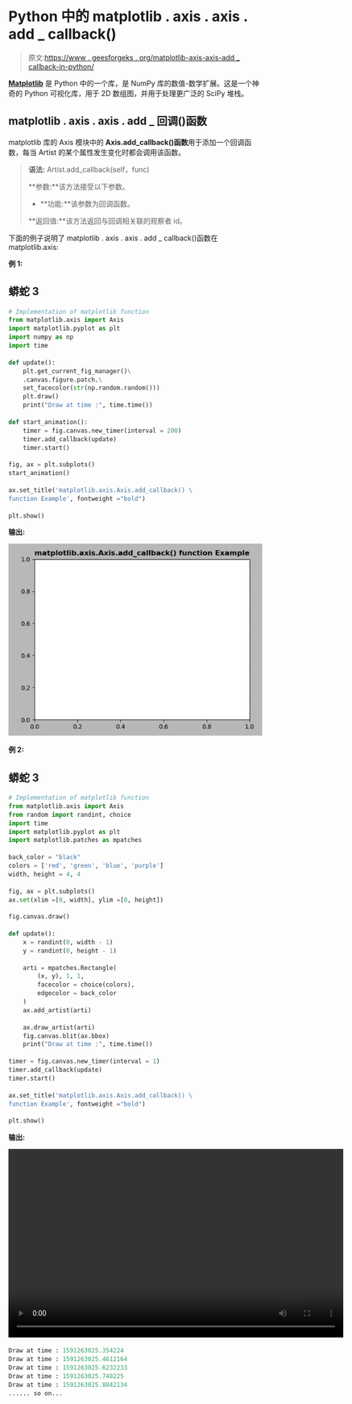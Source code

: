 # Python 中的 matplotlib . axis . axis . add _ callback()

> 原文:[https://www . geesforgeks . org/matplotlib-axis-axis-add _ callback-in-python/](https://www.geeksforgeeks.org/matplotlib-axis-axis-add_callback-in-python/)

[**Matplotlib**](https://www.geeksforgeeks.org/python-introduction-matplotlib/) 是 Python 中的一个库，是 NumPy 库的数值-数学扩展。这是一个神奇的 Python 可视化库，用于 2D 数组图，并用于处理更广泛的 SciPy 堆栈。

## matplotlib . axis . axis . add _ 回调()函数

matplotlib 库的 Axis 模块中的 **Axis.add_callback()函数**用于添加一个回调函数，每当 Artist 的某个属性发生变化时都会调用该函数。

> **语法:** Artist.add_callback(self，func)
> 
> **参数:**该方法接受以下参数。
> 
> *   **功能:**该参数为回调函数。
> 
> **返回值:**该方法返回与回调相关联的观察者 id。

下面的例子说明了 matplotlib . axis . axis . add _ callback()函数在 matplotlib.axis:

**例 1:**

## 蟒蛇 3

```py
# Implementation of matplotlib function
from matplotlib.axis import Axis
import matplotlib.pyplot as plt 
import numpy as np 
import time 

def update():
    plt.get_current_fig_manager()\
    .canvas.figure.patch.\
    set_facecolor(str(np.random.random())) 
    plt.draw() 
    print("Draw at time :", time.time())

def start_animation():
    timer = fig.canvas.new_timer(interval = 200) 
    timer.add_callback(update) 
    timer.start() 

fig, ax = plt.subplots() 
start_animation() 

ax.set_title('matplotlib.axis.Axis.add_callback() \
function Example', fontweight ="bold")  

plt.show() 
```

**输出:**

![](img/ac72c98c2f6505a185da9c56adcb181f.png)

**例 2:**

## 蟒蛇 3

```py
# Implementation of matplotlib function
from matplotlib.axis import Axis
from random import randint, choice  
import time  
import matplotlib.pyplot as plt  
import matplotlib.patches as mpatches  

back_color = "black"
colors = ['red', 'green', 'blue', 'purple']  
width, height = 4, 4

fig, ax = plt.subplots()  
ax.set(xlim =[0, width], ylim =[0, height])  

fig.canvas.draw()  

def update():  
    x = randint(0, width - 1)  
    y = randint(0, height - 1)  

    arti = mpatches.Rectangle(  
        (x, y), 1, 1,  
        facecolor = choice(colors),  
        edgecolor = back_color  
    )  
    ax.add_artist(arti) 

    ax.draw_artist(arti)  
    fig.canvas.blit(ax.bbox)  
    print("Draw at time :", time.time())  

timer = fig.canvas.new_timer(interval = 1)  
timer.add_callback(update)  
timer.start()  

ax.set_title('matplotlib.axis.Axis.add_callback() \
function Example', fontweight ="bold")  

plt.show() 
```

**输出:**

<video class="wp-video-shortcode" id="video-425191-1" width="665" height="374" preload="metadata" controls=""><source type="video/webm" src="https://media.geeksforgeeks.org/wp-content/cdn-uploads/20200605212619/python-matplotlib-on-callback-axis.webm?_=1">[https://media.geeksforgeeks.org/wp-content/cdn-uploads/20200605212619/python-matplotlib-on-callback-axis.webm](https://media.geeksforgeeks.org/wp-content/cdn-uploads/20200605212619/python-matplotlib-on-callback-axis.webm)</video>

```py
Draw at time : 1591263025.354224
Draw at time : 1591263025.4612164
Draw at time : 1591263025.6232233
Draw at time : 1591263025.748225
Draw at time : 1591263025.8842134
...... so on...

```